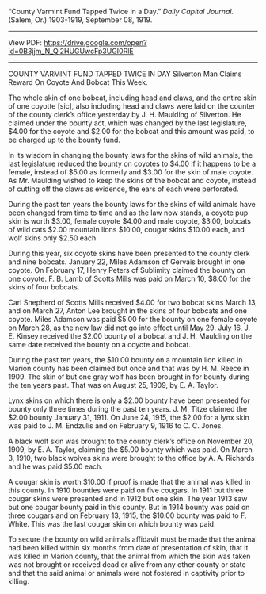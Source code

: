 “County Varmint Fund Tapped Twice in a Day.” *Daily Capital Journal.* (Salem, Or.) 1903-1919, September 08, 1919.

***
View PDF: https://drive.google.com/open?id=0B3jjm_N_Qi2HUGUwcFp3UGI0RlE
***

COUNTY VARMINT FUND TAPPED TWICE IN DAY
Silverton Man Claims Reward On Coyote And Bobcat This Week.

The whole skin of one bobcat, including head and claws, and the entire skin of one coyotte [sic], also including head and claws were laid on the counter of the county clerk’s office yesterday by J. H. Maulding of Silverton. He claimed under the bounty act, which was changed by the last legislature, $4.00 for the coyote and $2.00 for the bobcat and this amount was paid, to be charged up to the bounty fund.

In its wisdom in changing the bounty laws for the skins of wild animals, the last legislature reduced the bounty on coyotes to $4.00 if it happens to be a female, instead of $5.00 as formerly and $3.00 for the skin of male coyote. As Mr. Maulding wished to keep the skins of the bobcat and coyote, instead of cutting off the claws as evidence, the ears of each were perforated.

During the past ten years the bounty laws for the skins of wild animals have been changed from time to time and as the law now stands, a coyote pup skin is worth $3.00, female coyote $4.00 and male coyote, $3.00, bobcats of wild cats $2.00 mountain lions $10.00, cougar skins $10.00 each, and wolf skins only $2.50 each.

During this year, six coyote skins have been presented to the county clerk and nine bobcats. January 22, Miles Adamson of Gervais brought in one coyote. On February 17, Henry Peters of Sublimity claimed the bounty on one coyote. F. B. Lamb of Scotts Mills was paid on March 10, $8.00 for the skins of four bobcats.

Carl Shepherd of Scotts Mills received $4.00 for two bobcat skins March 13, and on March 27, Anton Lee brought in the skins of four bobcats and one coyote. Miles Adamson was paid $5.00 for the bounty on one female coyote on March 28, as the new law did not go into effect until May 29. July 16, J. E. Kinsey received the $2.00 bounty of a bobcat and J. H. Maulding on the same date received the bounty on a coyote and bobcat.

During the past ten years, the $10.00 bounty on a mountain lion killed in Marion county has been claimed but once and that was by H. M. Reece in 1909. The skin of but one gray wolf has been brought in for bounty during the ten years past. That was on August 25, 1909, by E. A. Taylor.

Lynx skins on which there is only a $2.00 bounty have been presented for bounty only three times during the past ten years. J. M. Titze claimed the $2.00 bounty January 31, 1911. On June 24, 1915, the $2.00 for a lynx skin was paid to J. M. Endzulis and on February 9, 1916 to C. C. Jones.

A black wolf skin was brought to the county clerk’s office on November 20, 1909, by E. A. Taylor, claiming the $5.00 bounty which was paid. On March 3, 1910, two black wolves skins were brought to the office by A. A. Richards and he was paid $5.00 each.

A cougar skin is worth $10.00 if proof is made that the animal was killed in this county. In 1910 bounties were paid on five cougars. In 1911 but three cougar skins were presented and in 1912 but one skin. The year 1913 saw but one cougar bounty paid in this county. But in 1914 bounty was paid on three cougars and on February 13, 1915, the $10.00 bounty was paid to F. White. This was the last cougar skin on which bounty was paid.

To secure the bounty on wild animals affidavit must be made that the animal had been killed within six months from date of presentation of skin, that it was killed in Marion county, that the animal from which the skin was taken was not brought or received dead or alive from any other county or state and that the said animal or animals were not fostered in captivity prior to killing.
